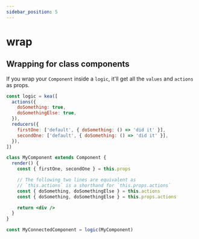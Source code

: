 ```yaml
---
sidebar_position: 5
---
```


# wrap

## Wrapping for class components

If you wrap your `Component` inside a `logic`, it'll get all the `values` and `actions` as props.

```jsx
const logic = kea([
  actions({
    doSomething: true,
    doSomethingElse: true,
  }),
  reducers({
    firstOne: ['default', { doSomething: () => 'did it' }],
    secondOne: ['default', { doSomething: () => 'did it' }],
  }),
])

class MyComponent extends Component {
  render() {
    const { firstOne, secondOne } = this.props

    // The following two lines are equivalent as
    // `this.actions` is a shorthand for `this.props.actions`
    const { doSomething, doSomethingElse } = this.actions
    const { doSomething, doSomethingElse } = this.props.actions

    return <div />
  }
}

const MyConnectedComponent = logic(MyComponent)
```
